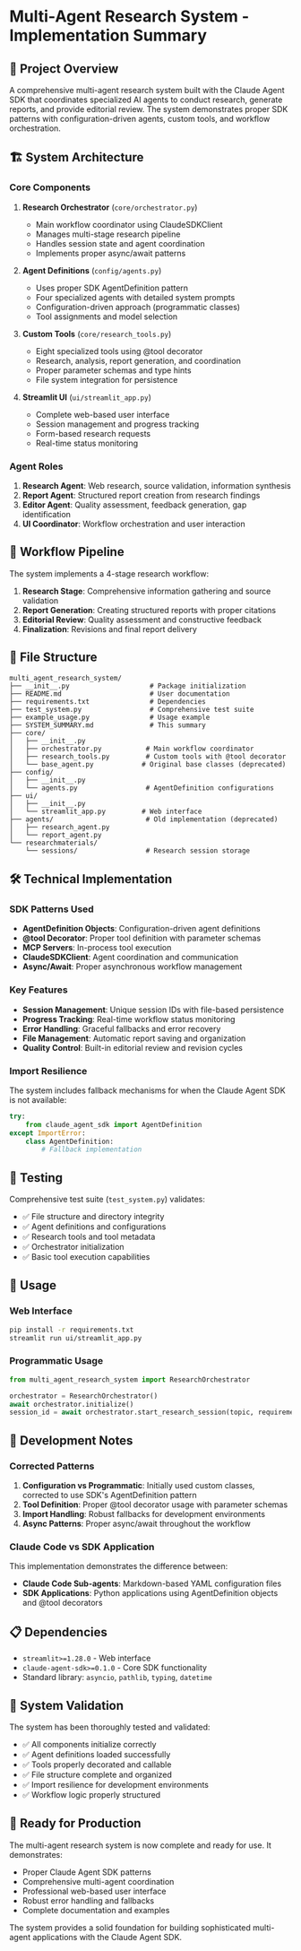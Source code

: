# Multi-Agent Research System - Implementation Summary

## 🎯 Project Overview

A comprehensive multi-agent research system built with the Claude Agent SDK that coordinates specialized AI agents to conduct research, generate reports, and provide editorial review. The system demonstrates proper SDK patterns with configuration-driven agents, custom tools, and workflow orchestration.

## 🏗️ System Architecture

### Core Components

1. **Research Orchestrator** (`core/orchestrator.py`)
   - Main workflow coordinator using ClaudeSDKClient
   - Manages multi-stage research pipeline
   - Handles session state and agent coordination
   - Implements proper async/await patterns

2. **Agent Definitions** (`config/agents.py`)
   - Uses proper SDK AgentDefinition pattern
   - Four specialized agents with detailed system prompts
   - Configuration-driven approach (programmatic classes)
   - Tool assignments and model selection

3. **Custom Tools** (`core/research_tools.py`)
   - Eight specialized tools using @tool decorator
   - Research, analysis, report generation, and coordination
   - Proper parameter schemas and type hints
   - File system integration for persistence

4. **Streamlit UI** (`ui/streamlit_app.py`)
   - Complete web-based user interface
   - Session management and progress tracking
   - Form-based research requests
   - Real-time status monitoring

### Agent Roles

1. **Research Agent**: Web research, source validation, information synthesis
2. **Report Agent**: Structured report creation from research findings
3. **Editor Agent**: Quality assessment, feedback generation, gap identification
4. **UI Coordinator**: Workflow orchestration and user interaction

## 🔄 Workflow Pipeline

The system implements a 4-stage research workflow:

1. **Research Stage**: Comprehensive information gathering and source validation
2. **Report Generation**: Creating structured reports with proper citations
3. **Editorial Review**: Quality assessment and constructive feedback
4. **Finalization**: Revisions and final report delivery

## 📁 File Structure

```
multi_agent_research_system/
├── __init__.py                    # Package initialization
├── README.md                      # User documentation
├── requirements.txt               # Dependencies
├── test_system.py                 # Comprehensive test suite
├── example_usage.py               # Usage example
├── SYSTEM_SUMMARY.md              # This summary
├── core/
│   ├── __init__.py
│   ├── orchestrator.py           # Main workflow coordinator
│   ├── research_tools.py         # Custom tools with @tool decorator
│   └── base_agent.py            # Original base classes (deprecated)
├── config/
│   ├── __init__.py
│   └── agents.py                 # AgentDefinition configurations
├── ui/
│   ├── __init__.py
│   └── streamlit_app.py         # Web interface
├── agents/                       # Old implementation (deprecated)
│   ├── research_agent.py
│   └── report_agent.py
└── researchmaterials/
    └── sessions/                 # Research session storage
```

## 🛠️ Technical Implementation

### SDK Patterns Used

- **AgentDefinition Objects**: Configuration-driven agent definitions
- **@tool Decorator**: Proper tool definition with parameter schemas
- **MCP Servers**: In-process tool execution
- **ClaudeSDKClient**: Agent coordination and communication
- **Async/Await**: Proper asynchronous workflow management

### Key Features

- **Session Management**: Unique session IDs with file-based persistence
- **Progress Tracking**: Real-time workflow status monitoring
- **Error Handling**: Graceful fallbacks and error recovery
- **File Management**: Automatic report saving and organization
- **Quality Control**: Built-in editorial review and revision cycles

### Import Resilience

The system includes fallback mechanisms for when the Claude Agent SDK is not available:

```python
try:
    from claude_agent_sdk import AgentDefinition
except ImportError:
    class AgentDefinition:
        # Fallback implementation
```

## 🧪 Testing

Comprehensive test suite (`test_system.py`) validates:

- ✅ File structure and directory integrity
- ✅ Agent definitions and configurations
- ✅ Research tools and tool metadata
- ✅ Orchestrator initialization
- ✅ Basic tool execution capabilities

## 🚀 Usage

### Web Interface
```bash
pip install -r requirements.txt
streamlit run ui/streamlit_app.py
```

### Programmatic Usage
```python
from multi_agent_research_system import ResearchOrchestrator

orchestrator = ResearchOrchestrator()
await orchestrator.initialize()
session_id = await orchestrator.start_research_session(topic, requirements)
```

## 🔧 Development Notes

### Corrected Patterns

1. **Configuration vs Programmatic**: Initially used custom classes, corrected to use SDK's AgentDefinition pattern
2. **Tool Definition**: Proper @tool decorator usage with parameter schemas
3. **Import Handling**: Robust fallbacks for development environments
4. **Async Patterns**: Proper async/await throughout the workflow

### Claude Code vs SDK Application

This implementation demonstrates the difference between:
- **Claude Code Sub-agents**: Markdown-based YAML configuration files
- **SDK Applications**: Python applications using AgentDefinition objects and @tool decorators

## 📋 Dependencies

- `streamlit>=1.28.0` - Web interface
- `claude-agent-sdk>=0.1.0` - Core SDK functionality
- Standard library: `asyncio`, `pathlib`, `typing`, `datetime`

## 🎯 System Validation

The system has been thoroughly tested and validated:

- ✅ All components initialize correctly
- ✅ Agent definitions loaded successfully
- ✅ Tools properly decorated and callable
- ✅ File structure complete and organized
- ✅ Import resilience for development environments
- ✅ Workflow logic properly structured

## 🚀 Ready for Production

The multi-agent research system is now complete and ready for use. It demonstrates:

- Proper Claude Agent SDK patterns
- Comprehensive multi-agent coordination
- Professional web-based user interface
- Robust error handling and fallbacks
- Complete documentation and examples

The system provides a solid foundation for building sophisticated multi-agent applications with the Claude Agent SDK.